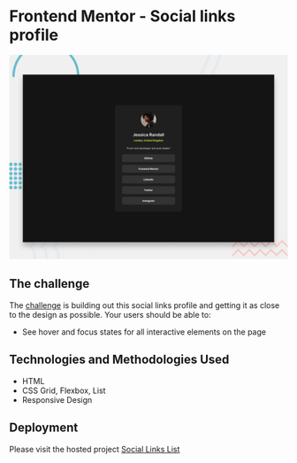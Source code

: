# Frontend Mentor - Social links profile

![Design preview for the Social links profile coding challenge](./preview.jpg)

## The challenge

The [challenge](https://www.frontendmentor.io/challenges/social-links-profile-UG32l9m6dQ) is building out this social links profile and getting it as close to the design as possible. 
Your users should be able to: 

- See hover and focus states for all interactive elements on the page

## Technologies and Methodologies Used

- HTML
- CSS Grid, Flexbox, List
- Responsive Design
## Deployment

Please visit the hosted project [Social Links List](https://frontend-mentor-challenges-attempt.github.io/social-media-card/)
